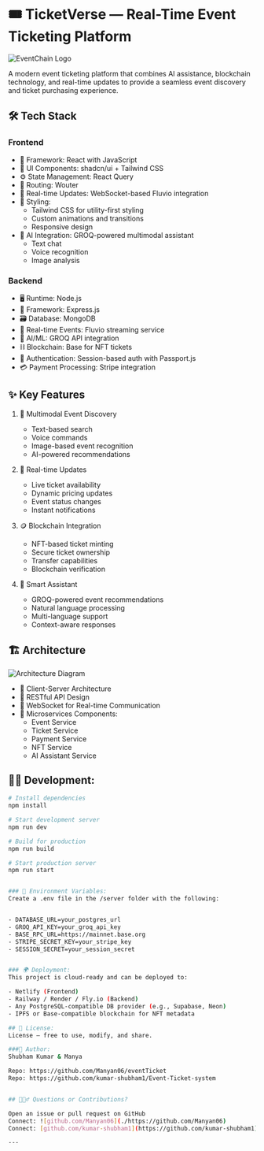 # 🎟️ TicketVerse — Real-Time Event Ticketing Platform

![EventChain Logo](./assets/eventchain-logo-1.png)

A modern event ticketing platform that combines AI assistance, blockchain technology, and real-time updates to provide a seamless event discovery and ticket purchasing experience.

## 🛠 Tech Stack

### Frontend
- 🧩 Framework: React with JavaScript
- 🧱 UI Components: shadcn/ui + Tailwind CSS
- ⚙️ State Management: React Query
- 🧭 Routing: Wouter
- 🔁 Real-time Updates: WebSocket-based Fluvio integration
- 🎨 Styling:
  - Tailwind CSS for utility-first styling
  - Custom animations and transitions
  - Responsive design
- 🤖 AI Integration: GROQ-powered multimodal assistant
  - Text chat
  - Voice recognition
  - Image analysis

### Backend
- 🖥 Runtime: Node.js
- 🚀 Framework: Express.js
- 🗃 Database: MongoDB
- 📡 Real-time Events: Fluvio streaming service
- 🧠 AI/ML: GROQ API integration
- ⛓ Blockchain: Base for NFT tickets
- 🔐 Authentication: Session-based auth with Passport.js
- 💳 Payment Processing: Stripe integration

## ✨ Key Features

1. 🧠 Multimodal Event Discovery
   - Text-based search
   - Voice commands
   - Image-based event recognition
   - AI-powered recommendations

2. 🔴 Real-time Updates
   - Live ticket availability
   - Dynamic pricing updates
   - Event status changes
   - Instant notifications

3. 🪙 Blockchain Integration
   - NFT-based ticket minting
   - Secure ticket ownership
   - Transfer capabilities
   - Blockchain verification

4. 💬 Smart Assistant
   - GROQ-powered event recommendations
   - Natural language processing
   - Multi-language support
   - Context-aware responses

## 🏗 Architecture

![Architecture Diagram](./assets/architecture-diagram.png)

- 🧩 Client-Server Architecture
- 🔗 RESTful API Design
- 🔄 WebSocket for Real-time Communication
- 🧱 Microservices Components:
  - Event Service
  - Ticket Service
  - Payment Service
  - NFT Service
  - AI Assistant Service

## 🧑‍💻 Development:
```bash
# Install dependencies
npm install

# Start development server
npm run dev

# Build for production
npm run build

# Start production server
npm run start


### 🔐 Environment Variables:
Create a .env file in the /server folder with the following:


- DATABASE_URL=your_postgres_url
- GROQ_API_KEY=your_groq_api_key
- BASE_RPC_URL=https://mainnet.base.org
- STRIPE_SECRET_KEY=your_stripe_key
- SESSION_SECRET=your_session_secret


### 🌍 Deployment:
This project is cloud-ready and can be deployed to:

- Netlify (Frontend)
- Railway / Render / Fly.io (Backend)
- Any PostgreSQL-compatible DB provider (e.g., Supabase, Neon)
- IPFS or Base-compatible blockchain for NFT metadata

## 📜 License:
License — free to use, modify, and share.

###👤 Author:
Shubham Kumar & Manya

Repo: https://github.com/Manyan06/eventTicket
Repo: https://github.com/kumar-shubham1/Event-Ticket-system


## 🙋🏻‍♂️ Questions or Contributions?

Open an issue or pull request on GitHub
Connect: ![github.com/Manyan06](./https://github.com/Manyan06) 
Connect: [github.com/kumar-shubham1](https://github.com/kumar-shubham1)

---

